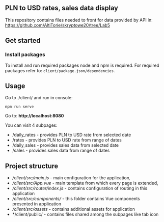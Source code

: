 ## PLN to USD rates, sales data display

This repository contains files needed to front for data provided by API in: https://github.com/AltiTorie/skryptowe20/tree/Lab5

## Get started
### Install packages

To install and run required packages node and npm is required.
For required packages refer to:
``client/package.json/dependencies``.

## Usage
Go to ./client/ and run in console:
```
npm run serve
```
Go to: **http://localhost:8080**

You can visit 4 subpages:
- /daily_rates - provides PLN to USD rate from selected date 
- /rates - provides PLN to USD rate from range of dates 
- /daily_sales - provides sales data from selected date
- /sales - provides sales data from range of dates

## Project structure

- */client/src/main.js* - main configuration for the application,
- */client/src/App.vue* - main template from which every page is extended,
- */client/src/router/index.js* - contains configuration of routing in this application
- */client/src/components/* - this folder contains Vue components presented in application
- */client/src/assets* - contains additional assets for application
- */client/public/ - contains files shared among the subpages like tab icon
